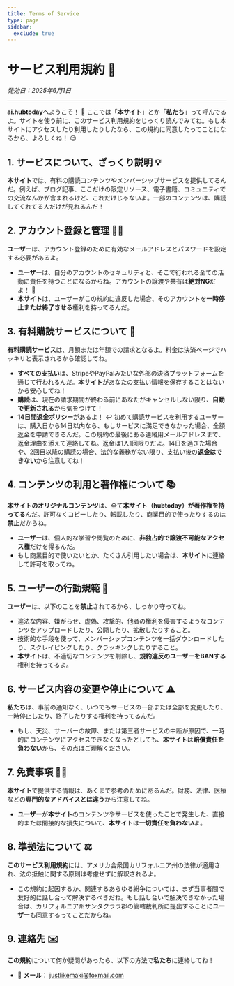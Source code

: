```yaml
---
title: Terms of Service
type: page
sidebar:
  exclude: true
---
```

# サービス利用規約 📜
*発効日：2025年6月1日*

---

**ai.hubtoday**へようこそ！ 🎉 ここでは「**本サイト**」とか「**私たち**」って呼んでるよ。サイトを使う前に、このサービス利用規約をじっくり読んでみてね。もし本サイトにアクセスしたり利用したりしたなら、この規約に同意したってことになるから、よろしくね！ 😉

## 1. サービスについて、ざっくり説明 💡
**本サイト**では、有料の購読コンテンツやメンバーシップサービスを提供してるんだ。例えば、ブログ記事、ここだけの限定リソース、電子書籍、コミュニティでの交流なんかが含まれるけど、これだけじゃないよ。一部のコンテンツは、購読してくれてる人だけが見れるんだ！

## 2. アカウント登録と管理 🧑‍💻
**ユーザー**は、アカウント登録のために有効なメールアドレスとパスワードを設定する必要があるよ。
- **ユーザー**は、自分のアカウントのセキュリティと、そこで行われる全ての活動に責任を持つことになるからね。アカウントの譲渡や共有は**絶対NG**だよ！ 🚫
- **本サイト**は、ユーザーがこの規約に違反した場合、そのアカウントを**一時停止または終了させる**権利を持ってるんだ。

## 3. 有料購読サービスについて 💸
**有料購読サービス**は、月額または年額での請求となるよ。料金は決済ページでハッキリと表示されるから確認してね。
- **すべての支払い**は、StripeやPayPalみたいな外部の決済プラットフォームを通じて行われるんだ。**本サイト**があなたの支払い情報を保存することはないから安心してね！
- **購読**は、現在の請求期間が終わる前にあなたがキャンセルしない限り、**自動で更新される**から気をつけて！
- **14日間返金ポリシー**があるよ！ ↩️ 初めて購読サービスを利用するユーザーは、購入日から14日以内なら、もしサービスに満足できなかった場合、全額返金を申請できるんだ。この規約の最後にある連絡用メールアドレスまで、返金理由を添えて連絡してね。返金は1人1回限りだよ。14日を過ぎた場合や、2回目以降の購読の場合、法的な義務がない限り、支払い後の**返金はできない**から注意してね！

## 4. コンテンツの利用と著作権について 📚
**本サイトのオリジナルコンテンツ**は、全て**本サイト（hubtoday）が著作権を持ってる**んだ。許可なくコピーしたり、転載したり、商業目的で使ったりするのは**禁止**だからね。
- **ユーザー**は、個人的な学習や閲覧のために、**非独占的で譲渡不可能なアクセス権**だけを得るんだ。
- もし商業目的で使いたいとか、たくさん引用したい場合は、**本サイト**に連絡して許可を取ってね。

## 5. ユーザーの行動規範 🚫
**ユーザー**は、以下のことを**禁止**されてるから、しっかり守ってね。
- 違法な内容、嫌がらせ、虚偽、攻撃的、他者の権利を侵害するようなコンテンツをアップロードしたり、公開したり、拡散したりすること。
- 技術的な手段を使って、メンバーシップコンテンツを一括ダウンロードしたり、スクレイピングしたり、クラッキングしたりすること。
- **本サイト**は、不適切なコンテンツを削除し、**規約違反のユーザーをBANする**権利を持ってるよ。

## 6. サービス内容の変更や停止について ⚠️
**私たち**は、事前の通知なく、いつでもサービスの一部または全部を変更したり、一時停止したり、終了したりする権利を持ってるんだ。
- もし、天災、サーバーの故障、または第三者サービスの中断が原因で、一時的にコンテンツにアクセスできなくなったとしても、**本サイト**は**賠償責任を負わない**から、その点はご理解ください。

## 7. 免責事項 🙅‍♀️
**本サイト**で提供する情報は、あくまで参考のためにあるんだ。財務、法律、医療などの**専門的なアドバイスとは違う**から注意してね。
- **ユーザー**が**本サイト**のコンテンツやサービスを使ったことで発生した、直接的または間接的な損失について、**本サイト**は**一切責任を負わない**よ。

## 8. 準拠法について ⚖️
**このサービス利用規約**には、アメリカ合衆国カリフォルニア州の法律が適用され、法の抵触に関する原則は考慮せずに解釈されるよ。
- この規約に起因するか、関連するあらゆる紛争については、まず当事者間で友好的に話し合って解決するべきだね。もし話し合いで解決できなかった場合は、カリフォルニア州サンタクララ郡の管轄裁判所に提出することに**ユーザー**も同意するってことだからね。

## 9. 連絡先 ✉️
**この規約**について何か疑問があったら、以下の方法で**私たち**に連絡してね！
- 📧 **メール**： [justlikemaki@foxmail.com](mailto:justlikemaki@foxmail.com)